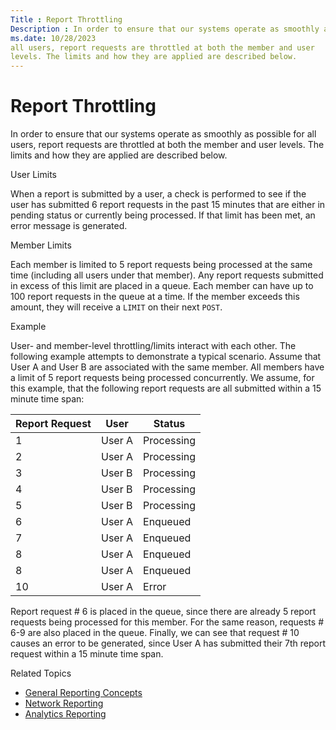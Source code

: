 ```yaml
---
Title : Report Throttling
Description : In order to ensure that our systems operate as smoothly as possible for
ms.date: 10/28/2023
all users, report requests are throttled at both the member and user
levels. The limits and how they are applied are described below.
---
```



# Report Throttling





In order to ensure that our systems operate as smoothly as possible for
all users, report requests are throttled at both the member and user
levels. The limits and how they are applied are described below.

User Limits

When a report is submitted by a user, a check is performed to see if the
user has submitted 6 report requests in the past 15 minutes that are
either in pending status or currently being processed. If that limit has
been met, an error message is generated.

Member Limits

Each member is limited to 5 report requests being processed at the same
time (including all users under that member). Any report requests
submitted in excess of this limit are placed in a queue. Each member can
have up to 100 report requests in the queue at a time. If the member
exceeds this amount, they will receive a `LIMIT` on their next `POST`.

Example

User- and member-level throttling/limits interact with each other. The
following example attempts to demonstrate a typical scenario. Assume
that User A and User B are associated with the same member. All members
have a limit of 5 report requests being processed concurrently. We
assume, for this example, that the following report requests are all
submitted within a 15 minute time span:



<table class="table">
<thead class="thead">
<tr class="header row">
<th id="ID-00001a06__entry__1" class="entry">Report Request</th>
<th id="ID-00001a06__entry__2" class="entry">User</th>
<th id="ID-00001a06__entry__3" class="entry">Status</th>
</tr>
</thead>
<tbody class="tbody">
<tr class="odd row">
<td class="entry" headers="ID-00001a06__entry__1">1</td>
<td class="entry" headers="ID-00001a06__entry__2">User A</td>
<td class="entry" headers="ID-00001a06__entry__3">Processing</td>
</tr>
<tr class="even row">
<td class="entry" headers="ID-00001a06__entry__1">2</td>
<td class="entry" headers="ID-00001a06__entry__2">User A</td>
<td class="entry" headers="ID-00001a06__entry__3">Processing</td>
</tr>
<tr class="odd row">
<td class="entry" headers="ID-00001a06__entry__1">3</td>
<td class="entry" headers="ID-00001a06__entry__2">User B</td>
<td class="entry" headers="ID-00001a06__entry__3">Processing</td>
</tr>
<tr class="even row">
<td class="entry" headers="ID-00001a06__entry__1">4</td>
<td class="entry" headers="ID-00001a06__entry__2">User B</td>
<td class="entry" headers="ID-00001a06__entry__3">Processing</td>
</tr>
<tr class="odd row">
<td class="entry" headers="ID-00001a06__entry__1">5</td>
<td class="entry" headers="ID-00001a06__entry__2">User B</td>
<td class="entry" headers="ID-00001a06__entry__3">Processing</td>
</tr>
<tr class="even row">
<td class="entry" headers="ID-00001a06__entry__1">6</td>
<td class="entry" headers="ID-00001a06__entry__2">User A</td>
<td class="entry" headers="ID-00001a06__entry__3">Enqueued</td>
</tr>
<tr class="odd row">
<td class="entry" headers="ID-00001a06__entry__1">7</td>
<td class="entry" headers="ID-00001a06__entry__2">User A</td>
<td class="entry" headers="ID-00001a06__entry__3">Enqueued</td>
</tr>
<tr class="even row">
<td class="entry" headers="ID-00001a06__entry__1">8</td>
<td class="entry" headers="ID-00001a06__entry__2">User A</td>
<td class="entry" headers="ID-00001a06__entry__3">Enqueued</td>
</tr>
<tr class="odd row">
<td class="entry" headers="ID-00001a06__entry__1">8</td>
<td class="entry" headers="ID-00001a06__entry__2">User A</td>
<td class="entry" headers="ID-00001a06__entry__3">Enqueued</td>
</tr>
<tr class="even row">
<td class="entry" headers="ID-00001a06__entry__1">10</td>
<td class="entry" headers="ID-00001a06__entry__2">User A</td>
<td class="entry" headers="ID-00001a06__entry__3">Error</td>
</tr>
</tbody>
</table>



Report request \# 6 is placed in the queue, since there are already 5
report requests being processed for this member. For the same reason,
requests \# 6-9 are also placed in the queue. Finally, we can see that
request \# 10 causes an error to be generated, since User A has
submitted their 7th report request within a 15 minute time span.





Related Topics

- <a href="general-reporting-concepts.md" class="xref">General Reporting
  Concepts</a>
- <a href="network-reporting.md" class="xref">Network Reporting</a>
- <a href="analytics-reporting.md" class="xref">Analytics Reporting</a>






